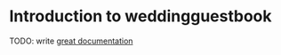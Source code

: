 # Introduction to weddingguestbook

TODO: write [great documentation](http://jacobian.org/writing/what-to-write/)
